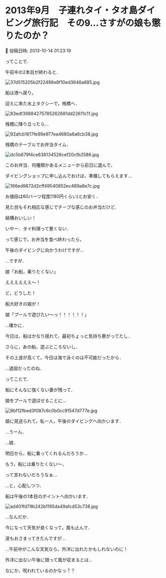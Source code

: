 # 2013年9月　子連れタイ・タオ島ダイビング旅行記　その9…さすがの娘も懲りたのか？

📅 投稿日時: 2013-10-14 01:23:19

ってことで．


午前中の2本目が終わると．




![37d515205b2f22498e8f10ed3646a685.jpg](images/37d515205b2f22498e8f10ed3646a685.jpg)




船は港へ戻り，


迎えに来た水上タクシーで，桟橋へ．




![83edf39884275785262681dd22611c11.jpg](images/83edf39884275785262681dd22611c11.jpg)







桟橋に降り立ったら…




![92afcb1617fe99e977ea4680a6a6cb38.jpg](images/92afcb1617fe99e977ea4680a6a6cb38.jpg)




桟橋のテーブルでお弁当タイム．




![dc5b679f4ce636134526cef20cfb2586.jpg](images/dc5b679f4ce636134526cef20cfb2586.jpg)




このお弁当．何種類かあるメニューから前日に選んで，


ダイビングショップに申し込んでおけば，準備してもらえます…




![166ed9872d2cff49540852ec489a8e7c.jpg](images/166ed9872d2cff49540852ec489a8e7c.jpg)




お値段は60バーツ程度(180円くらい)とお安く．


見た目もそれ相応な感じでチープな感じのお弁当だけど．


結構おいしい！


いやー．タイ料理って悪くない．





って感じで，お弁当を食べ終わったら，


午後のダイビングに向かうわけですが…





…ですが．


娘「お船，乗りたくない」





ええええええ～！


ど，どうした！


船大好きの娘が！





娘「プールで遊びたい～っ！！！！！！」





…確かに．


今日は，船はかなり揺れて，最初ちょっと気持ち悪がってたし．


さらに，あの船，遊ぶところないし．


その上波が高くて，今日は海で泳ぐのは不可能だったから．


…退屈だったのね．





ってことで．


船にそんなに強くない妻が残って．


娘をプールで遊ばせることに…




![8bf12fbed3f087c6c0b0cc91547d777e.jpg](images/8bf12fbed3f087c6c0b0cc91547d777e.jpg)




娘に見送られて，私一人，午後のダイビングへ向かいます．





…うーん．


…娘．


明日から，船に乗ってくれるんだろうか…


もう，船には乗りたくない～，


って言わないだろうなぁ…





…と，心配しつつ．


船は午後の1本目のポイントへ向かいます．




![ad401fd79b242b1195da49afcd53c738.jpg](images/ad401fd79b242b1195da49afcd53c738.jpg)




…なんだか．


今になって天気が良くなって，風も止んで．


波もおさまってきたんですが…





…午前中がこんな天気なら，外洋に出れたかもしれないのに！


外洋に出ない午後に限って風が収まるとは…


なにか，呪われているのかなっ？？
